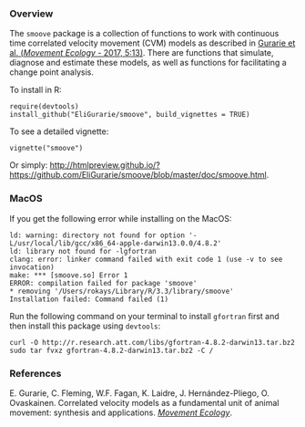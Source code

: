 ### Overview

The `smoove` package is a collection of functions to work with continuous time correlated velocity movement (CVM) models as described in [Gurarie et al. (*Movement Ecology* - 2017, 5:13)]((https://movementecologyjournal.biomedcentral.com/articles/10.1186/s40462-017-0103-3)).   There are functions that simulate, diagnose and estimate these models, as well as functions for facilitating a change point analysis.

To install in R:

```
require(devtools)
install_github("EliGurarie/smoove", build_vignettes = TRUE)
```

To see a detailed vignette:
```
vignette("smoove")
```

Or simply: http://htmlpreview.github.io/?https://github.com/EliGurarie/smoove/blob/master/doc/smoove.html.

### MacOS
If you get the following error while installing on the MacOS:

```
ld: warning: directory not found for option '-L/usr/local/lib/gcc/x86_64-apple-darwin13.0.0/4.8.2'
ld: library not found for -lgfortran
clang: error: linker command failed with exit code 1 (use -v to see invocation)
make: *** [smoove.so] Error 1
ERROR: compilation failed for package 'smoove'
* removing '/Users/rokays/Library/R/3.3/library/smoove'
Installation failed: Command failed (1)
```

Run the following command on your terminal to install `gfortran` first and then install this package using `devtools`:

```shell
curl -O http://r.research.att.com/libs/gfortran-4.8.2-darwin13.tar.bz2
sudo tar fvxz gfortran-4.8.2-darwin13.tar.bz2 -C /
```

### References 

E. Gurarie, C. Fleming, W.F. Fagan, K. Laidre, J. Hernández-Pliego, O. Ovaskainen. Correlated velocity models as a fundamental unit of animal movement: synthesis and applications. [*Movement Ecology*](https://movementecologyjournal.biomedcentral.com/articles/10.1186/s40462-017-0103-3). 
